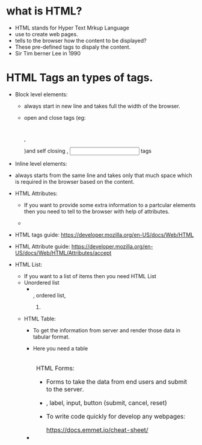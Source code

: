 # what is HTML?

- HTML stands for Hyper Text Mrkup Language
- use to create web pages.
- tells to the browser how the content to be displayed?
- These pre-defined tags to dispaly the content.
- Sir Tim berner Lee in 1990

# HTML Tags an types of tags.

- Block level elements:

  - always start in new line and takes full the width of the browser.

  - open and close tags (eg: <h1></h1>,<p>)and self closing <img />, <input /> tags

- Inline level elements:

- always starts from the same line and takes only that much space which is required in the browser based on the content.

- HTML Attributes:

  - If you want to provide some extra information to a partcular elements then you need to tell to the browser with help of attributes.

  - <section class="section-one" id="expand-collapse-section"><section>

- HTML tags guide: https://developer.mozilla.org/en-US/docs/Web/HTML
- HTML Attribute guide: https://developer.mozilla.org/en-US/docs/Web/HTML/Attributes/accept

- HTML List:

  - If you want to a list of items then you need HTML List
  - Unordered list <ul><li></li>, ordered list, <ol><li>

- HTML Table:

  - To get the information from server and render those data in tabular format.

  - Here you need a table

  - <table> <thead><tbody><tfoot><tr><td>

- HTML Forms:

  - Forms to take the data from end users and submit to the server.

  - <form></form>, label, input, button (submit, cancel, reset)

  - To write code quickly for develop any webpages:

    https://docs.emmet.io/cheat-sheet/
